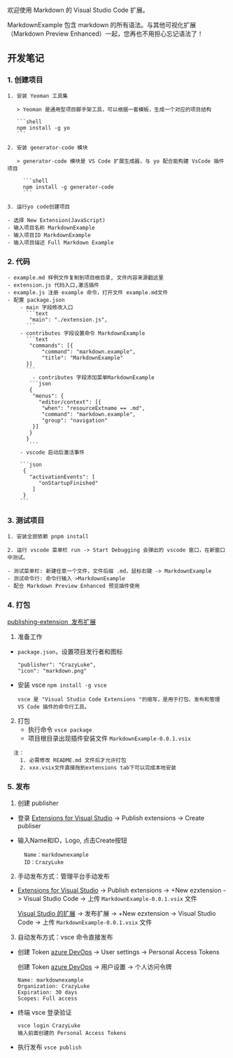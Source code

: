 #

欢迎使用 Markdown 的 Visual Studio Code 扩展。

MarkdownExample 包含 markdown 的所有语法。与其他可视化扩展（Markdown Preview Enhanced）一起，您再也不用担心忘记语法了！

## 开发笔记

### 1. 创建项目
    1. 安装 Yeoman 工具集

       > Yeoman 是通用型项目脚手架工具，可以根据一套模板，生成一个对应的项目结构

       ```shell
       npm install -g yo
       ```

    2. 安装 generator-code 模块

       > generator-code 模块是 VS Code 扩展生成器，与 yo 配合能构建 VsCode 插件项目

         ```shell
         npm install -g generator-code
         ```

    3. 运行yo code创建项目

    - 选择 New Extension(JavaScript)
    - 输入项目名称 MarkdownExample
    - 输入项目ID MarkdownExample
    - 输入项目描述 Full Markdown Example

### 2. 代码
    - example.md 样例文件复制到项目根目录, 文件内容来源戳这里
    - extension.js 代码入口,激活插件
    - example.js 注册 example 命令，打开文件 example.md文件
    - 配置 package.json
        - main 字段修改入口
          ```text
           "main": "./extension.js",
          ```
        - contributes 字段设置命令 MarkdownExample
          ```text
           "commands": [{
               "command": "markdown.example",
               "title": "MarkdownExample"
          }]
          ```
            - contributes 字段添加菜单MarkdownExample
           ```json
           { 
            "menus": {
              "editor/context": [{
               "when": "resourceExtname == .md",
               "command": "markdown.example",
               "group": "navigation"
            }]
           }
          }
           ```
        - vscode 启动后激活事件

        ```json
         {
           "activationEvents": [
              "onStartupFinished"
            ]
         }
        ```

### 3. 测试项目
    1. 安装全部依赖 pnpm install

    2. 运行 vscode 菜单栏 run -> Start Debugging 会弹出的 vscode 窗口，在新窗口中测试。

    - 测试菜单栏: 新建任意一个文件，文件后缀 .md，鼠标右键 -> MarkdownExample
    - 测试命令行: 命令行输入 >MarkdownExample
    - 配合 Markdown Preview Enhanced 预览插件使用

### 4\. 打包

[](#4-打包)

[publishing-extension  发布扩展](https://code.visualstudio.com/api/working-with-extensions/publishing-extension)

1.  准备工作

-   `package.json`，设置项目发行者和图标

    ```
    "publisher": "CrazyLuke",
    "icon": "markdown.png"
    ```

-   安装 vsce `npm install -g vsce`

    ```
    vsce 是 "Visual Studio Code Extensions "的缩写，是用于打包、发布和管理 VS Code 插件的命令行工具。
    ```


2.  打包
    -   执行命令 `vsce package`
    -   项目根目录出现插件安装文件 `MarkdownExample-0.0.1.vsix`

```
  注：
    1. 必需修改 README.md 文件后才允许打包
    2. xxx.vsix文件直接拖到extensions tab下可以完成本地安装
```

### 5\. 发布

[](#5-发布)

1.  创建 publisher

-   登录 [Extensions for Visual Studio](https://marketplace.visualstudio.com/) -> Publish extensions -> Create publiser

-   输入Name和ID，Logo, 点击Create按钮

    ```
      Name：markdownexample
      ID：CrazyLuke
    ```


2.  手动发布方式：管理平台手动发布

-   [Extensions for Visual Studio](https://marketplace.visualstudio.com/) -> Publish extensions -> +New ezxtension -> Visual Studio Code -> 上传 `MarkdownExample-0.0.1.vsix` 文件

    [Visual Studio 的扩展](https://marketplace.visualstudio.com/) \-> 发布扩展 -> +New ezxtension -> Visual Studio Code -> 上传 `MarkdownExample-0.0.1.vsix` 文件

3.  自动发布方式：vsce 命令直接发布

-   创建 Token [azure DevOps](https://dev.azure.com/) -> User settings -> Personal Access Tokens

    创建 Token [azure DevOps](https://dev.azure.com/) -> 用户设置 -> 个人访问令牌

    ```
    Name: markdownexample
    Organization: CrazyLuke
    Expiration: 30 days
    Scopes: Full access
    ```

-   终端 vsce 登录验证

    ```
    vsce login CrazyLuke
    输入前面创建的 Personal Access Tokens
    ```

-   执行发布 `vsce publish`